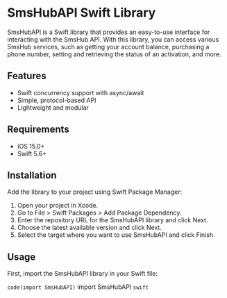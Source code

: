 # SmsHubAPI Swift Library #

SmsHubAPI is a Swift library that provides an easy-to-use interface for interacting with the SmsHub API. With this library, you can access various SmsHub services, such as getting your account balance, purchasing a phone number, setting and retrieving the status of an activation, and more.

## Features ##

* Swift concurrency support with async/await
* Simple, protocol-based API
* Lightweight and modular

## Requirements ##

* iOS 15.0+
* Swift 5.6+

## Installation ##

Add the library to your project using Swift Package Manager:

1. Open your project in Xcode.
2. Go to File > Swift Packages > Add Package Dependency.
3. Enter the repository URL for the SmsHubAPI library and click Next.
4. Choose the latest available version and click Next.
5. Select the target where you want to use SmsHubAPI and click Finish.

## Usage ##

First, import the SmsHubAPI library in your Swift file:

`code(import SmsHubAPI)`
import SmsHubAPI
```swift```
